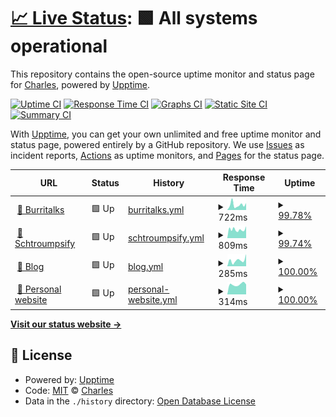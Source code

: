 # [📈 Live Status](https://SelrahcD.github.io/uptime): <!--live status--> **🟩 All systems operational**

This repository contains the open-source uptime monitor and status page for [Charles](http://blog.chorip.am), powered by [Upptime](https://github.com/upptime/upptime).

[![Uptime CI](https://github.com/koj-co/upptime/workflows/Uptime%20CI/badge.svg)](https://github.com/koj-co/upptime/actions?query=workflow%3A%22Uptime+CI%22)
[![Response Time CI](https://github.com/koj-co/upptime/workflows/Response%20Time%20CI/badge.svg)](https://github.com/koj-co/upptime/actions?query=workflow%3A%22Response+Time+CI%22)
[![Graphs CI](https://github.com/koj-co/upptime/workflows/Graphs%20CI/badge.svg)](https://github.com/koj-co/upptime/actions?query=workflow%3A%22Graphs+CI%22)
[![Static Site CI](https://github.com/koj-co/upptime/workflows/Static%20Site%20CI/badge.svg)](https://github.com/koj-co/upptime/actions?query=workflow%3A%22Static+Site+CI%22)
[![Summary CI](https://github.com/koj-co/upptime/workflows/Summary%20CI/badge.svg)](https://github.com/koj-co/upptime/actions?query=workflow%3A%22Summary+CI%22)

With [Upptime](https://upptime.js.org), you can get your own unlimited and free uptime monitor and status page, powered entirely by a GitHub repository. We use [Issues](https://github.com/SelrahcD/uptime/issues) as incident reports, [Actions](https://github.com/SelrahcD/uptime/actions) as uptime monitors, and [Pages](https://SelrahcD.github.io/uptime) for the status page.

<!--start: status pages-->
<!-- This summary is generated by Upptime (https://github.com/upptime/upptime) -->
<!-- Do not edit this manually, your changes will be overwritten -->
<!-- prettier-ignore -->
| URL | Status | History | Response Time | Uptime |
| --- | ------ | ------- | ------------- | ------ |
| <img alt="" src="https://favicons.githubusercontent.com/www.burritalks.io" height="13"> [🌯 Burritalks](https://www.burritalks.io) | 🟩 Up | [burritalks.yml](https://github.com/SelrahcD/uptime/commits/HEAD/history/burritalks.yml) | <details><summary><img alt="Response time graph" src="./graphs/burritalks/response-time-week.png" height="20"> 722ms</summary><br><a href="https://uptime.chorip.am/history/burritalks"><img alt="Response time 701" src="https://img.shields.io/endpoint?url=https%3A%2F%2Fraw.githubusercontent.com%2FSelrahcD%2Fuptime%2FHEAD%2Fapi%2Fburritalks%2Fresponse-time.json"></a><br><a href="https://uptime.chorip.am/history/burritalks"><img alt="24-hour response time 970" src="https://img.shields.io/endpoint?url=https%3A%2F%2Fraw.githubusercontent.com%2FSelrahcD%2Fuptime%2FHEAD%2Fapi%2Fburritalks%2Fresponse-time-day.json"></a><br><a href="https://uptime.chorip.am/history/burritalks"><img alt="7-day response time 722" src="https://img.shields.io/endpoint?url=https%3A%2F%2Fraw.githubusercontent.com%2FSelrahcD%2Fuptime%2FHEAD%2Fapi%2Fburritalks%2Fresponse-time-week.json"></a><br><a href="https://uptime.chorip.am/history/burritalks"><img alt="30-day response time 599" src="https://img.shields.io/endpoint?url=https%3A%2F%2Fraw.githubusercontent.com%2FSelrahcD%2Fuptime%2FHEAD%2Fapi%2Fburritalks%2Fresponse-time-month.json"></a><br><a href="https://uptime.chorip.am/history/burritalks"><img alt="1-year response time 701" src="https://img.shields.io/endpoint?url=https%3A%2F%2Fraw.githubusercontent.com%2FSelrahcD%2Fuptime%2FHEAD%2Fapi%2Fburritalks%2Fresponse-time-year.json"></a></details> | <details><summary><a href="https://uptime.chorip.am/history/burritalks">99.78%</a></summary><a href="https://uptime.chorip.am/history/burritalks"><img alt="All-time uptime 99.97%" src="https://img.shields.io/endpoint?url=https%3A%2F%2Fraw.githubusercontent.com%2FSelrahcD%2Fuptime%2FHEAD%2Fapi%2Fburritalks%2Fuptime.json"></a><br><a href="https://uptime.chorip.am/history/burritalks"><img alt="24-hour uptime 100.00%" src="https://img.shields.io/endpoint?url=https%3A%2F%2Fraw.githubusercontent.com%2FSelrahcD%2Fuptime%2FHEAD%2Fapi%2Fburritalks%2Fuptime-day.json"></a><br><a href="https://uptime.chorip.am/history/burritalks"><img alt="7-day uptime 99.78%" src="https://img.shields.io/endpoint?url=https%3A%2F%2Fraw.githubusercontent.com%2FSelrahcD%2Fuptime%2FHEAD%2Fapi%2Fburritalks%2Fuptime-week.json"></a><br><a href="https://uptime.chorip.am/history/burritalks"><img alt="30-day uptime 99.95%" src="https://img.shields.io/endpoint?url=https%3A%2F%2Fraw.githubusercontent.com%2FSelrahcD%2Fuptime%2FHEAD%2Fapi%2Fburritalks%2Fuptime-month.json"></a><br><a href="https://uptime.chorip.am/history/burritalks"><img alt="1-year uptime 99.97%" src="https://img.shields.io/endpoint?url=https%3A%2F%2Fraw.githubusercontent.com%2FSelrahcD%2Fuptime%2FHEAD%2Fapi%2Fburritalks%2Fuptime-year.json"></a></details>
| <img alt="" src="https://favicons.githubusercontent.com/schtroumpsify.chorip.am" height="13"> [📰 Schtroumpsify](https://schtroumpsify.chorip.am/) | 🟩 Up | [schtroumpsify.yml](https://github.com/SelrahcD/uptime/commits/HEAD/history/schtroumpsify.yml) | <details><summary><img alt="Response time graph" src="./graphs/schtroumpsify/response-time-week.png" height="20"> 809ms</summary><br><a href="https://uptime.chorip.am/history/schtroumpsify"><img alt="Response time 1213" src="https://img.shields.io/endpoint?url=https%3A%2F%2Fraw.githubusercontent.com%2FSelrahcD%2Fuptime%2FHEAD%2Fapi%2Fschtroumpsify%2Fresponse-time.json"></a><br><a href="https://uptime.chorip.am/history/schtroumpsify"><img alt="24-hour response time 1124" src="https://img.shields.io/endpoint?url=https%3A%2F%2Fraw.githubusercontent.com%2FSelrahcD%2Fuptime%2FHEAD%2Fapi%2Fschtroumpsify%2Fresponse-time-day.json"></a><br><a href="https://uptime.chorip.am/history/schtroumpsify"><img alt="7-day response time 809" src="https://img.shields.io/endpoint?url=https%3A%2F%2Fraw.githubusercontent.com%2FSelrahcD%2Fuptime%2FHEAD%2Fapi%2Fschtroumpsify%2Fresponse-time-week.json"></a><br><a href="https://uptime.chorip.am/history/schtroumpsify"><img alt="30-day response time 877" src="https://img.shields.io/endpoint?url=https%3A%2F%2Fraw.githubusercontent.com%2FSelrahcD%2Fuptime%2FHEAD%2Fapi%2Fschtroumpsify%2Fresponse-time-month.json"></a><br><a href="https://uptime.chorip.am/history/schtroumpsify"><img alt="1-year response time 1157" src="https://img.shields.io/endpoint?url=https%3A%2F%2Fraw.githubusercontent.com%2FSelrahcD%2Fuptime%2FHEAD%2Fapi%2Fschtroumpsify%2Fresponse-time-year.json"></a></details> | <details><summary><a href="https://uptime.chorip.am/history/schtroumpsify">99.74%</a></summary><a href="https://uptime.chorip.am/history/schtroumpsify"><img alt="All-time uptime 91.62%" src="https://img.shields.io/endpoint?url=https%3A%2F%2Fraw.githubusercontent.com%2FSelrahcD%2Fuptime%2FHEAD%2Fapi%2Fschtroumpsify%2Fuptime.json"></a><br><a href="https://uptime.chorip.am/history/schtroumpsify"><img alt="24-hour uptime 100.00%" src="https://img.shields.io/endpoint?url=https%3A%2F%2Fraw.githubusercontent.com%2FSelrahcD%2Fuptime%2FHEAD%2Fapi%2Fschtroumpsify%2Fuptime-day.json"></a><br><a href="https://uptime.chorip.am/history/schtroumpsify"><img alt="7-day uptime 99.74%" src="https://img.shields.io/endpoint?url=https%3A%2F%2Fraw.githubusercontent.com%2FSelrahcD%2Fuptime%2FHEAD%2Fapi%2Fschtroumpsify%2Fuptime-week.json"></a><br><a href="https://uptime.chorip.am/history/schtroumpsify"><img alt="30-day uptime 99.68%" src="https://img.shields.io/endpoint?url=https%3A%2F%2Fraw.githubusercontent.com%2FSelrahcD%2Fuptime%2FHEAD%2Fapi%2Fschtroumpsify%2Fuptime-month.json"></a><br><a href="https://uptime.chorip.am/history/schtroumpsify"><img alt="1-year uptime 91.53%" src="https://img.shields.io/endpoint?url=https%3A%2F%2Fraw.githubusercontent.com%2FSelrahcD%2Fuptime%2FHEAD%2Fapi%2Fschtroumpsify%2Fuptime-year.json"></a></details>
| <img alt="" src="https://favicons.githubusercontent.com/blog.chorip.am" height="13"> [📝 Blog](https://blog.chorip.am/) | 🟩 Up | [blog.yml](https://github.com/SelrahcD/uptime/commits/HEAD/history/blog.yml) | <details><summary><img alt="Response time graph" src="./graphs/blog/response-time-week.png" height="20"> 285ms</summary><br><a href="https://uptime.chorip.am/history/blog"><img alt="Response time 372" src="https://img.shields.io/endpoint?url=https%3A%2F%2Fraw.githubusercontent.com%2FSelrahcD%2Fuptime%2FHEAD%2Fapi%2Fblog%2Fresponse-time.json"></a><br><a href="https://uptime.chorip.am/history/blog"><img alt="24-hour response time 573" src="https://img.shields.io/endpoint?url=https%3A%2F%2Fraw.githubusercontent.com%2FSelrahcD%2Fuptime%2FHEAD%2Fapi%2Fblog%2Fresponse-time-day.json"></a><br><a href="https://uptime.chorip.am/history/blog"><img alt="7-day response time 285" src="https://img.shields.io/endpoint?url=https%3A%2F%2Fraw.githubusercontent.com%2FSelrahcD%2Fuptime%2FHEAD%2Fapi%2Fblog%2Fresponse-time-week.json"></a><br><a href="https://uptime.chorip.am/history/blog"><img alt="30-day response time 218" src="https://img.shields.io/endpoint?url=https%3A%2F%2Fraw.githubusercontent.com%2FSelrahcD%2Fuptime%2FHEAD%2Fapi%2Fblog%2Fresponse-time-month.json"></a><br><a href="https://uptime.chorip.am/history/blog"><img alt="1-year response time 376" src="https://img.shields.io/endpoint?url=https%3A%2F%2Fraw.githubusercontent.com%2FSelrahcD%2Fuptime%2FHEAD%2Fapi%2Fblog%2Fresponse-time-year.json"></a></details> | <details><summary><a href="https://uptime.chorip.am/history/blog">100.00%</a></summary><a href="https://uptime.chorip.am/history/blog"><img alt="All-time uptime 99.99%" src="https://img.shields.io/endpoint?url=https%3A%2F%2Fraw.githubusercontent.com%2FSelrahcD%2Fuptime%2FHEAD%2Fapi%2Fblog%2Fuptime.json"></a><br><a href="https://uptime.chorip.am/history/blog"><img alt="24-hour uptime 100.00%" src="https://img.shields.io/endpoint?url=https%3A%2F%2Fraw.githubusercontent.com%2FSelrahcD%2Fuptime%2FHEAD%2Fapi%2Fblog%2Fuptime-day.json"></a><br><a href="https://uptime.chorip.am/history/blog"><img alt="7-day uptime 100.00%" src="https://img.shields.io/endpoint?url=https%3A%2F%2Fraw.githubusercontent.com%2FSelrahcD%2Fuptime%2FHEAD%2Fapi%2Fblog%2Fuptime-week.json"></a><br><a href="https://uptime.chorip.am/history/blog"><img alt="30-day uptime 100.00%" src="https://img.shields.io/endpoint?url=https%3A%2F%2Fraw.githubusercontent.com%2FSelrahcD%2Fuptime%2FHEAD%2Fapi%2Fblog%2Fuptime-month.json"></a><br><a href="https://uptime.chorip.am/history/blog"><img alt="1-year uptime 99.99%" src="https://img.shields.io/endpoint?url=https%3A%2F%2Fraw.githubusercontent.com%2FSelrahcD%2Fuptime%2FHEAD%2Fapi%2Fblog%2Fuptime-year.json"></a></details>
| <img alt="" src="https://favicons.githubusercontent.com/www.chorip.am" height="13"> [🎩 Personal website](http://www.chorip.am/) | 🟩 Up | [personal-website.yml](https://github.com/SelrahcD/uptime/commits/HEAD/history/personal-website.yml) | <details><summary><img alt="Response time graph" src="./graphs/personal-website/response-time-week.png" height="20"> 314ms</summary><br><a href="https://uptime.chorip.am/history/personal-website"><img alt="Response time 476" src="https://img.shields.io/endpoint?url=https%3A%2F%2Fraw.githubusercontent.com%2FSelrahcD%2Fuptime%2FHEAD%2Fapi%2Fpersonal-website%2Fresponse-time.json"></a><br><a href="https://uptime.chorip.am/history/personal-website"><img alt="24-hour response time 312" src="https://img.shields.io/endpoint?url=https%3A%2F%2Fraw.githubusercontent.com%2FSelrahcD%2Fuptime%2FHEAD%2Fapi%2Fpersonal-website%2Fresponse-time-day.json"></a><br><a href="https://uptime.chorip.am/history/personal-website"><img alt="7-day response time 314" src="https://img.shields.io/endpoint?url=https%3A%2F%2Fraw.githubusercontent.com%2FSelrahcD%2Fuptime%2FHEAD%2Fapi%2Fpersonal-website%2Fresponse-time-week.json"></a><br><a href="https://uptime.chorip.am/history/personal-website"><img alt="30-day response time 316" src="https://img.shields.io/endpoint?url=https%3A%2F%2Fraw.githubusercontent.com%2FSelrahcD%2Fuptime%2FHEAD%2Fapi%2Fpersonal-website%2Fresponse-time-month.json"></a><br><a href="https://uptime.chorip.am/history/personal-website"><img alt="1-year response time 476" src="https://img.shields.io/endpoint?url=https%3A%2F%2Fraw.githubusercontent.com%2FSelrahcD%2Fuptime%2FHEAD%2Fapi%2Fpersonal-website%2Fresponse-time-year.json"></a></details> | <details><summary><a href="https://uptime.chorip.am/history/personal-website">100.00%</a></summary><a href="https://uptime.chorip.am/history/personal-website"><img alt="All-time uptime 99.99%" src="https://img.shields.io/endpoint?url=https%3A%2F%2Fraw.githubusercontent.com%2FSelrahcD%2Fuptime%2FHEAD%2Fapi%2Fpersonal-website%2Fuptime.json"></a><br><a href="https://uptime.chorip.am/history/personal-website"><img alt="24-hour uptime 100.00%" src="https://img.shields.io/endpoint?url=https%3A%2F%2Fraw.githubusercontent.com%2FSelrahcD%2Fuptime%2FHEAD%2Fapi%2Fpersonal-website%2Fuptime-day.json"></a><br><a href="https://uptime.chorip.am/history/personal-website"><img alt="7-day uptime 100.00%" src="https://img.shields.io/endpoint?url=https%3A%2F%2Fraw.githubusercontent.com%2FSelrahcD%2Fuptime%2FHEAD%2Fapi%2Fpersonal-website%2Fuptime-week.json"></a><br><a href="https://uptime.chorip.am/history/personal-website"><img alt="30-day uptime 100.00%" src="https://img.shields.io/endpoint?url=https%3A%2F%2Fraw.githubusercontent.com%2FSelrahcD%2Fuptime%2FHEAD%2Fapi%2Fpersonal-website%2Fuptime-month.json"></a><br><a href="https://uptime.chorip.am/history/personal-website"><img alt="1-year uptime 99.99%" src="https://img.shields.io/endpoint?url=https%3A%2F%2Fraw.githubusercontent.com%2FSelrahcD%2Fuptime%2FHEAD%2Fapi%2Fpersonal-website%2Fuptime-year.json"></a></details>

<!--end: status pages-->

[**Visit our status website →**](https://SelrahcD.github.io/uptime)

## 📄 License

- Powered by: [Upptime](https://github.com/upptime/upptime)
- Code: [MIT](./LICENSE) © [Charles](http://blog.chorip.am)
- Data in the `./history` directory: [Open Database License](https://opendatacommons.org/licenses/odbl/1-0/)
